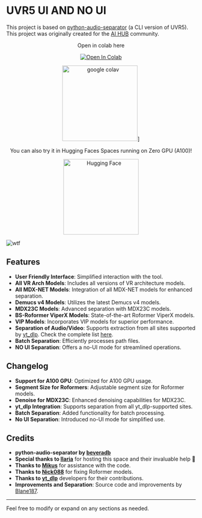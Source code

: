 
# UVR5 UI AND NO UI

This project is based on [python-audio-separator](https://github.com/karaokenerds/python-audio-separator) (a CLI version of UVR5). This project was originally created for the [AI ​​HUB](https://discord.gg/aihub) community.
</div>
<div align="center">
  
Open in colab here


[![Open In Colab]()](https://colab.research.google.com/github/Eddycrack864/UVR5-UI/blob/main/UVR_UI.ipynb)

[<img src="https://img.shields.io/badge/Colab-F9AB00?style=for-the-badge&logo=googlecolab&color=525252" width="200" alt="google colav">](https://colab.research.google.com/github/blane187gt/UVR-UNOI/blob/main/UVR5_pack.ipynb)]

You can also try it in Hugging Faces Spaces running on Zero GPU (A100)!

[<img src="https://huggingface.co/datasets/huggingface/badges/resolve/main/open-in-hf-spaces-xl-dark.svg?download=true" width="200" alt="Hugging Face">](https://huggingface.co/spaces/TheStinger/UVR5_UI)





</div>


![wtf](https://count.nett.moe/get/uvr5_ui_colab/img?theme=rule34)

## Features

- **User Friendly Interface**: Simplified interaction with the tool.
- **All VR Arch Models**: Includes all versions of VR architecture models.
- **All MDX-NET Models**: Integration of all MDX-NET models for enhanced separation.
- **Demucs v4 Models**: Utilizes the latest Demucs v4 models.
- **MDX23C Models**: Advanced separation with MDX23C models.
- **BS-Roformer ViperX Models**: State-of-the-art Roformer ViperX models.
- **VIP Models**: Incorporates VIP models for superior performance.
- **Separation of Audio/Video**: Supports extraction from all sites supported by [yt_dlp](https://github.com/yt-dlp/yt-dlp). Check the complete list [here](https://github.com/yt-dlp/yt-dlp/blob/master/supportedsites.md).
- **Batch Separation**: Efficiently processes path files.
- **NO UI Separation**: Offers a no-UI mode for streamlined operations.

## Changelog

- **Support for A100 GPU**: Optimized for A100 GPU usage.
- **Segment Size for Roformers**: Adjustable segment size for Roformer models.
- **Denoise for MDX23C**: Enhanced denoising capabilities for MDX23C.
- **yt_dlp Integration**: Supports separation from all yt_dlp-supported sites.
- **Batch Separation**: Added functionality for batch processing.
- **No UI Separation**: Introduced no-UI mode for simplified use.

## Credits

- **python-audio-separator by [beveradb](https://github.com/beveradb)**
- **Special thanks to [Ilaria](https://github.com/TheStingerX)** for hosting this space and their invaluable help 💖
- **Thanks to [Mikus](https://github.com/cappuch)** for assistance with the code.
- **Thanks to [Nick088](https://github.com/Nick088Official)** for fixing Roformer models.
- **Thanks to [yt_dlp](https://github.com/yt-dlp/yt-dlp)** developers for their contributions.
- **Improvements and Separation**: Source code and improvements by [Blane187](https://huggingface.co/Blane187).

---

Feel free to modify or expand on any sections as needed.
